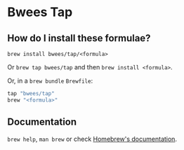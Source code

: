 # Bwees Tap

## How do I install these formulae?

`brew install bwees/tap/<formula>`

Or `brew tap bwees/tap` and then `brew install <formula>`.

Or, in a `brew bundle` `Brewfile`:

```ruby
tap "bwees/tap"
brew "<formula>"
```

## Documentation

`brew help`, `man brew` or check [Homebrew's documentation](https://docs.brew.sh).
